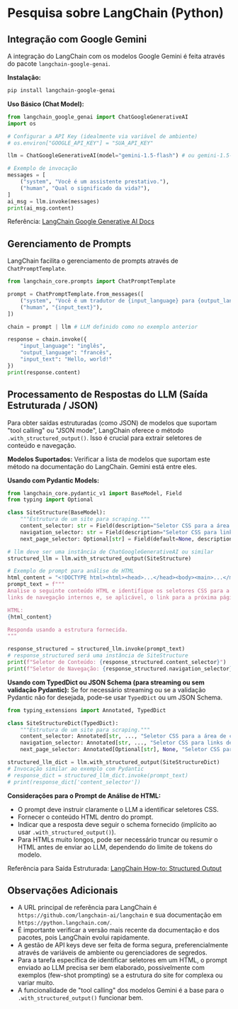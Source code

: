 # Pesquisa sobre LangChain (Python)

## Integração com Google Gemini

A integração do LangChain com os modelos Google Gemini é feita através do pacote `langchain-google-genai`.

**Instalação:**
```bash
pip install langchain-google-genai
```

**Uso Básico (Chat Model):**
```python
from langchain_google_genai import ChatGoogleGenerativeAI
import os

# Configurar a API Key (idealmente via variável de ambiente)
# os.environ["GOOGLE_API_KEY"] = "SUA_API_KEY"

llm = ChatGoogleGenerativeAI(model="gemini-1.5-flash") # ou gemini-1.5-pro, etc.

# Exemplo de invocação
messages = [
    ("system", "Você é um assistente prestativo."),
    ("human", "Qual o significado da vida?"),
]
ai_msg = llm.invoke(messages)
print(ai_msg.content)
```

Referência: [LangChain Google Generative AI Docs](https://python.langchain.com/v0.2/docs/integrations/chat/google_generative_ai/)

## Gerenciamento de Prompts

LangChain facilita o gerenciamento de prompts através de `ChatPromptTemplate`.

```python
from langchain_core.prompts import ChatPromptTemplate

prompt = ChatPromptTemplate.from_messages([
    ("system", "Você é um tradutor de {input_language} para {output_language}."),
    ("human", "{input_text}"),
])

chain = prompt | llm # LLM definido como no exemplo anterior

response = chain.invoke({
    "input_language": "inglês",
    "output_language": "francês",
    "input_text": "Hello, world!"
})
print(response.content)
```

## Processamento de Respostas do LLM (Saída Estruturada / JSON)

Para obter saídas estruturadas (como JSON) de modelos que suportam "tool calling" ou "JSON mode", LangChain oferece o método `.with_structured_output()`. Isso é crucial para extrair seletores de conteúdo e navegação.

**Modelos Suportados:** Verificar a lista de modelos que suportam este método na documentação do LangChain. Gemini está entre eles.

**Usando com Pydantic Models:**
```python
from langchain_core.pydantic_v1 import BaseModel, Field
from typing import Optional

class SiteStructure(BaseModel):
    """Estrutura de um site para scraping."""
    content_selector: str = Field(description="Seletor CSS para a área de conteúdo principal da página.")
    navigation_selector: str = Field(description="Seletor CSS para links de navegação para outras páginas do site.")
    next_page_selector: Optional[str] = Field(default=None, description="Seletor CSS para o link da próxima página (em caso de paginação).")

# llm deve ser uma instância de ChatGoogleGenerativeAI ou similar
structured_llm = llm.with_structured_output(SiteStructure)

# Exemplo de prompt para análise de HTML
html_content = "<!DOCTYPE html><html><head>...</head><body><main>...</main><nav>...</nav></body></html>" # Conteúdo HTML da página
prompt_text = f"""
Analise o seguinte conteúdo HTML e identifique os seletores CSS para a área de conteúdo principal,
links de navegação internos e, se aplicável, o link para a próxima página de uma sequência.

HTML:
{html_content}

Responda usando a estrutura fornecida.
"""

response_structured = structured_llm.invoke(prompt_text)
# response_structured será uma instância de SiteStructure
print(f"Seletor de Conteúdo: {response_structured.content_selector}")
print(f"Seletor de Navegação: {response_structured.navigation_selector}")
```

**Usando com TypedDict ou JSON Schema (para streaming ou sem validação Pydantic):**
Se for necessário streaming ou se a validação Pydantic não for desejada, pode-se usar `TypedDict` ou um JSON Schema.

```python
from typing_extensions import Annotated, TypedDict

class SiteStructureDict(TypedDict):
    """Estrutura de um site para scraping."""
    content_selector: Annotated[str, ..., "Seletor CSS para a área de conteúdo principal."]
    navigation_selector: Annotated[str, ..., "Seletor CSS para links de navegação."]
    next_page_selector: Annotated[Optional[str], None, "Seletor CSS para próxima página."]

structured_llm_dict = llm.with_structured_output(SiteStructureDict)
# Invocação similar ao exemplo com Pydantic
# response_dict = structured_llm_dict.invoke(prompt_text)
# print(response_dict['content_selector'])
```

**Considerações para o Prompt de Análise de HTML:**
*   O prompt deve instruir claramente o LLM a identificar seletores CSS.
*   Fornecer o conteúdo HTML dentro do prompt.
*   Indicar que a resposta deve seguir o schema fornecido (implícito ao usar `.with_structured_output()`).
*   Para HTMLs muito longos, pode ser necessário truncar ou resumir o HTML antes de enviar ao LLM, dependendo do limite de tokens do modelo.

Referência para Saída Estruturada: [LangChain How-to: Structured Output](https://python.langchain.com/v0.2/docs/how_to/structured_output/)

## Observações Adicionais
*   A URL principal de referência para LangChain é `https://github.com/langchain-ai/langchain` e sua documentação em `https://python.langchain.com/`.
*   É importante verificar a versão mais recente da documentação e dos pacotes, pois LangChain evolui rapidamente.
*   A gestão de API keys deve ser feita de forma segura, preferencialmente através de variáveis de ambiente ou gerenciadores de segredos.
*   Para a tarefa específica de identificar seletores em um HTML, o prompt enviado ao LLM precisa ser bem elaborado, possivelmente com exemplos (few-shot prompting) se a estrutura do site for complexa ou variar muito.
*   A funcionalidade de "tool calling" dos modelos Gemini é a base para o `.with_structured_output()` funcionar bem.
```
